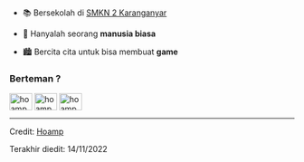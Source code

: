 <!-- Deskripsi Singkat -->
- 📚 Bersekolah di [SMKN 2 Karanganyar](http://web.smkn2kra.sch.id/)

- 🌱 Hanyalah seorang **manusia biasa**

- 🏙 Bercita cita untuk bisa membuat **game**

<!-- Contact -->
<h3 align="left">Berteman ?</h3>
<p align="left">
<a href="https://web.facebook.com/thomas.setiawan.5895/" target="blank"><img align="center" src="https://raw.githubusercontent.com/rahuldkjain/github-profile-readme-generator/master/src/images/icons/Social/facebook.svg" alt="hoamp" height="30" width="40" /></a>
<a href="https://www.instagram.com/not_hoamp/?hl=id" target="blank"><img align="center" src="https://raw.githubusercontent.com/rahuldkjain/github-profile-readme-generator/master/src/images/icons/Social/instagram.svg" alt="hoamp" height="30" width="40" /></a>
  <a href="https://github.com/Hoamp" target="blank"><img align="center" src="https://raw.githubusercontent.com/rahuldkjain/github-profile-readme-generator/master/src/images/icons/Social/github.svg" alt="hoamp" height="30" width="40" /></a>

------

Credit: [Hoamp](https://github.com/Hoamp)

Terakhir diedit: 14/11/2022
